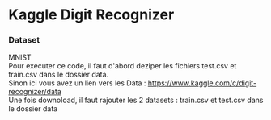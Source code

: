 # Kaggle Digit Recognizer

### Dataset  
MNIST  
Pour executer ce code, il faut d'abord deziper les fichiers test.csv et train.csv dans le dossier data.  
Sinon ici vous avez un lien vers les Data : https://www.kaggle.com/c/digit-recognizer/data  
Une fois downoload, il faut rajouter les 2 datasets : train.csv et test.csv dans le dossier data


